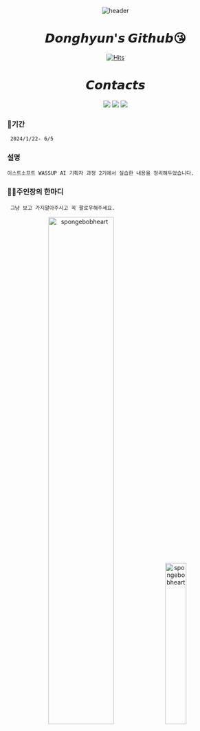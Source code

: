 <div align="center"> 

 ![header](https://capsule-render.vercel.app/api?type=slice&color=gradient&height=150&section=header&text=WASSUP%20기획자과정%202기&fontSize=70) 
<h1> 𝘿𝙤𝙣𝙜𝙝𝙮𝙪𝙣'𝙨 𝙂𝙞𝙩𝙝𝙪𝙗😘  </h1>


 




 [![Hits](https://hits.seeyoufarm.com/api/count/incr/badge.svg?url=https%3A%2F%2Fgithub.com%2Fddonghub%2FWASSUP2&count_bg=%2379C83D&title_bg=%23F18711&icon=rss.svg&icon_color=%23E7E7E7&title=Visits&edge_flat=false)](https://hits.seeyoufarm.com)
<h1> 𝘾𝙤𝙣𝙩𝙖𝙘𝙩𝙨 </h1>
<p align="center">
<a href="mailto:minddong59@hotmail.com" target="_blank"><img src="https://img.shields.io/badge/Hotmail-0078D4?style=for-the-badge&logo=microsoft-outlook&logoColor=white&link" ></a>
<a href="https://www.instagram.com/_ddongstagram"><img src="https://img.shields.io/badge/Instagram-%23E4405F.svg?style=for-the-badge&logo=Instagram&logoColor=white&link=https://www.instagram.com/_ddongstagram"/></a>
<a href="https://www.linkedin.com/in/%EB%8F%99%ED%98%84-%EB%AF%BC-8b91b9223/"><img src="https://img.shields.io/badge/LinkedIn-0077B5?style=for-the-badge&logo=linkedin&logoColor=white/"></a>
</p>



</div>

### 📅기간
<pre><code> 2024/1/22- 6/5</h4> </code></pre>

### 설명
<pre><code>이스트소프트 WASSUP AI 기획자 과정 2기에서 실습한 내용을 정리해두었습니다. </code></pre>

### 👨‍🍳주인장의 한마디

<pre><code> 그냥 보고 가지말아주시고 꼭 팔로우해주세요.   </code></pre>


<p align="center">
<img src="https://media1.tenor.com/m/an3nlEsIMDkAAAAC/spongebob-hearts.gif" width="55%" height="55%" title="사랑해요~" alt="spongebobheart"></img>
 <img src="https://postfiles.pstatic.net/MjAyNDAyMjdfODUg/MDAxNzA5MDE1NzA4OTY5.b0odN6DfGYfnPeVbxuvysG2KW8igScj3YusKSRSvHVkg.fri6psgAguWgZTONlqwxIlD-Oms8eedAkRfWhpVSiugg.PNG/image.png?type=w580" width="31%" height="31%" title="ㅎㅇ" alt="spongebobheart"></img>
 </p>


